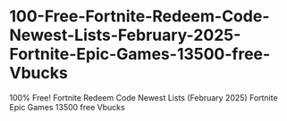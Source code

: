 # 100-Free-Fortnite-Redeem-Code-Newest-Lists-February-2025-Fortnite-Epic-Games-13500-free-Vbucks
100% Free! Fortnite Redeem Code Newest Lists (February 2025) Fortnite Epic Games 13500 free Vbucks
